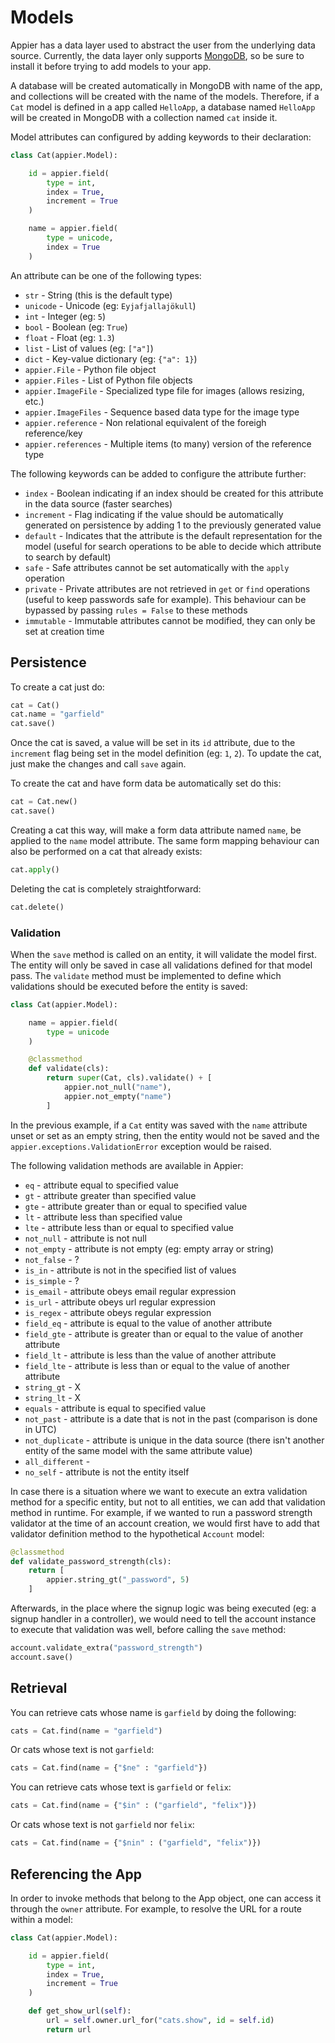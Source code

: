# Models

Appier has a data layer used to abstract the user from the underlying data source.
Currently, the data layer only supports [MongoDB](http://www.mongodb.org/), so be
sure to install it before trying to add models to your app.

A database will be created automatically in MongoDB with name of the app,
and collections will be created with the name of the models. Therefore, if a `Cat`
model is defined in a app called `HelloApp`, a database named `HelloApp` will be
created in MongoDB with a collection named `cat` inside it.

Model attributes can configured by adding keywords to their declaration:

```python
class Cat(appier.Model):

    id = appier.field(
        type = int,
        index = True,
        increment = True
    )

    name = appier.field(
        type = unicode,
        index = True
    )
```

An attribute can be one of the following types:

* `str` - String (this is the default type)
* `unicode` - Unicode (eg: `Eyjafjallajökull`)
* `int` - Integer (eg: `5`)
* `bool` - Boolean (eg: `True`)
* `float` - Float (eg: `1.3`)
* `list` - List of values (eg: `["a"]`)
* `dict` - Key-value dictionary (eg: `{"a": 1}`)
* `appier.File` - Python file object
* `appier.Files` - List of Python file objects
* `appier.ImageFile` - Specialized type file for images (allows resizing, etc.)
* `appier.ImageFiles` - Sequence based data type for the image type
* `appier.reference` - Non relational equivalent of the foreigh reference/key
* `appier.references` - Multiple items (to many) version of the reference type

The following keywords can be added to configure the attribute further:

* `index` - Boolean indicating if an index should be created for this attribute in
the data source (faster searches)
* `increment` - Flag indicating if the value should be automatically generated on
persistence by adding 1 to the previously generated value
* `default` - Indicates that the attribute is the default representation for the model
(useful for search operations to be able to decide which attribute to search by default)
* `safe` - Safe attributes cannot be set automatically with the `apply` operation
* `private` - Private attributes are not retrieved in `get` or `find` operations (useful
to keep passwords safe for example). This behaviour can be bypassed by passing
`rules = False` to these methods
* `immutable` - Immutable attributes cannot be modified, they can only be set at creation time

## Persistence

To create a cat just do:

```python
cat = Cat()
cat.name = "garfield"
cat.save()
```

Once the cat is saved, a value will be set in its `id` attribute, due to the
`increment` flag being set in the model definition (eg: `1`, `2`). To update the
cat, just make the changes and call `save` again.

To create the cat and have form data be automatically set do this:

```python
cat = Cat.new()
cat.save()
```

Creating a cat this way, will make a form data attribute named `name`,
be applied to the `name` model attribute. The same form mapping behaviour can
also be performed on a cat that already exists:

```python
cat.apply()
```

Deleting the cat is completely straightforward:

```python
cat.delete()
```

### Validation

When the `save` method is called on an entity, it will validate the model first.
The entity will only be saved in case all validations defined for that model pass.
The `validate` method must be implemented to define which validations should
be executed before the entity is saved:

```python
class Cat(appier.Model):

    name = appier.field(
        type = unicode
    )

    @classmethod
    def validate(cls):
        return super(Cat, cls).validate() + [
            appier.not_null("name"),
            appier.not_empty("name")
        ]
```

In the previous example, if a `Cat` entity was saved with the `name` attribute
unset or set as an empty string, then the entity would not be saved and the
`appier.exceptions.ValidationError` exception would be raised.

The following validation methods are available in Appier:

* `eq` - attribute equal to specified value
* `gt` - attribute greater than specified value
* `gte` - attribute greater than or equal to specified value
* `lt` - attribute less than specified value
* `lte` - attribute less than or equal to specified value
* `not_null` - attribute is not null
* `not_empty` - attribute is not empty (eg: empty array or string)
* `not_false` - ?
* `is_in` - attribute is not in the specified list of values
* `is_simple` - ?
* `is_email` - attribute obeys email regular expression
* `is_url` - attribute obeys url regular expression
* `is_regex` - attribute obeys regular expression
* `field_eq` - attribute is equal to the value of another attribute
* `field_gte` - attribute is greater than or equal to the value of another attribute
* `field_lt` - attribute is less than the value of another attribute
* `field_lte` - attribute is less than or equal to the value of another attribute
* `string_gt` - X
* `string_lt` - X
* `equals` - attribute is equal to specified value
* `not_past` - attribute is a date that is not in the past (comparison is done in UTC)
* `not_duplicate` - attribute is unique in the data source (there isn't another entity
of the same model with the same attribute value)
* `all_different` -
* `no_self` - attribute is not the entity itself

In case there is a situation where we want to execute an extra validation method
for a specific entity, but not to all entities, we can add that validation method
in runtime. For example, if we wanted to run a password strength validator at the
time of an account creation, we would first have to add that validator definition
method to the hypothetical `Account` model:

```python
@classmethod
def validate_password_strength(cls):
    return [
        appier.string_gt("_password", 5)
    ]
```

Afterwards, in the place where the signup logic was being executed (eg: a signup
handler in a controller), we would need to tell the account instance to execute
that validation was well, before calling the `save` method:

```python
account.validate_extra("password_strength")
account.save()
```

## Retrieval

You can retrieve cats whose name is `garfield` by doing the following:

```python
cats = Cat.find(name = "garfield")
```

Or cats whose text is not `garfield`:

```python
cats = Cat.find(name = {"$ne" : "garfield"})
```

You can retrieve cats whose text is `garfield` or `felix`:

```python
cats = Cat.find(name = {"$in" : ("garfield", "felix")})
```

Or cats whose text is not `garfield` nor `felix`:

```python
cats = Cat.find(name = {"$nin" : ("garfield", "felix")})
```

## Referencing the App

In order to invoke methods that belong to the App object, one can access it through
the `owner` attribute. For example, to resolve the URL for a route within a model:

```python
class Cat(appier.Model):

    id = appier.field(
        type = int,
        index = True,
        increment = True
    )

    def get_show_url(self):
        url = self.owner.url_for("cats.show", id = self.id)
        return url
```
